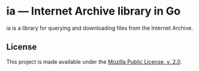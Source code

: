 # ia — Internet Archive library in Go

ia is a library for querying and downloading files from the Internet
Archive.

## License

This project is made available under the
[Mozilla Public License, v. 2.0](https://mozilla.org/MPL/2.0/).

